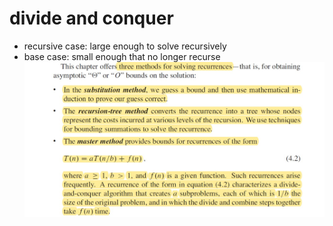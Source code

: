 # divide and conquer
- recursive case: large enough to solve recursively
- base case: small enough that no longer recurse
![](./images/divide1.jpg)